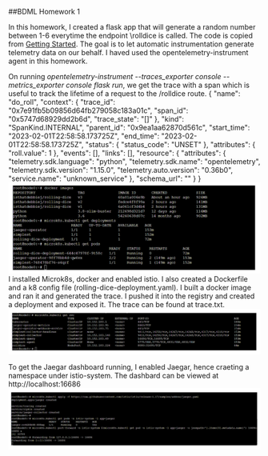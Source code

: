 ##BDML Homework 1 

In this homework,  I created a flask app that will generate a random number between 1-6 everytime the endpoint \rolldice is called. The code is copied from [Getting Started](https://opentelemetry.io/docs/instrumentation/python/getting-started/). The goal is to let automatic instrumentation generate telemetry data on our behalf. I haved used the opentelemetry-instrument agent in this homework.

On running *opentelemetry-instrument  --traces_exporter console --metrics_exporter console flask run*,  we get the trace with a span which is useful to track the lifetime of a request to the /rolldice route.
{
    "name": "do_roll",
    "context": {
        "trace_id": "0x7e91fb5b09856d64fb279058c183a01c",
        "span_id": "0x5747d68929dd2b6d",
        "trace_state": "[]"
    },
    "kind": "SpanKind.INTERNAL",
    "parent_id": "0x9ea1aa62870d561c",
    "start_time": "2023-02-01T22:58:58.173725Z",
    "end_time": "2023-02-01T22:58:58.173725Z",
    "status": {
        "status_code": "UNSET"
    },
    "attributes": {
        "roll.value": 1
    },
    "events": [],
    "links": [],
    "resource": {
        "attributes": {
            "telemetry.sdk.language": "python",
            "telemetry.sdk.name": "opentelemetry",
            "telemetry.sdk.version": "1.15.0",
            "telemetry.auto.version": "0.36b0",
            "service.name": "unknown_service"
        },
        "schema_url": ""
    }
}
![alt text](https://github.com/isthatdebbiej/BDML/blob/main/screenshots/docker.png)
I installed Microk8s, docker and enabled istio. I also created a Dockerfile and a k8 config file (rolling-dice-deployment.yaml). I built a docker image and ran it and generated the trace. I pushed it into the registry and created a deployment and exposed it. The trace can be found at trace.txt.
![alt text](https://github.com/isthatdebbiej/BDML/blob/main/screenshots/k8.png)

To get the Jaegar dashboard running, I enabled Jaegar, hence craeting a namespace under istio-system. The dashbard can be viewed at http://localhost:16686
![alt text](https://github.com/isthatdebbiej/BDML/blob/main/screenshots/jaeger.png)
